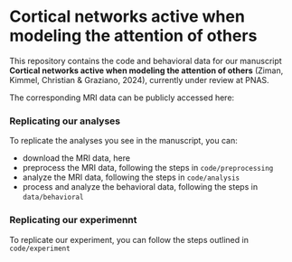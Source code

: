 # Cortical networks active when modeling the attention of others

This repository contains the code and behavioral data for our manuscript **Cortical networks active when modeling the attention of others** (Ziman, Kimmel, Christian & Graziano, 2024), currently under review at PNAS. 

The corresponding MRI data can be publicly accessed here: <LINK>

### Replicating our analyses

To replicate the analyses you see in the manuscript, you can:
- download the MRI data, here
- preprocess the MRI data, following the steps in `code/preprocessing`
- analyze the MRI data, following the steps in `code/analysis`
- process and analyze the behavioral data, following the steps in `data/behavioral`

### Replicating our experimennt

To replicate our experiment, you can follow the steps outlined in `code/experiment`

